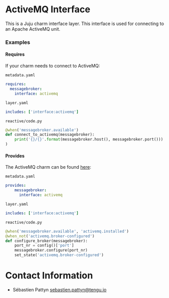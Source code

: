 # ActiveMQ Interface

 This is a Juju charm interface layer. This interface is used for
 connecting to an Apache ActiveMQ unit.

### Examples

#### Requires

If your charm needs to connect to ActiveMQ:

  `metadata.yaml`

```yaml
requires:
  messagebroker:
    interface: activemq
```

  `layer.yaml`

```yaml
includes: ['interface:activemq']
```  

  `reactive/code.py`

```python
@when('messagebroker.available')
def connect_to_activemq(messagebroker):
    print('{}/{}'.format(messagebroker.host(), messagebroker.port()))
)

```


#### Provides

The ActiveMQ charm can be found [here](https://github.com/Qrama/layer-activemq):

  `metadata.yaml`

```yaml
provides:
    messagebroker:
      interface: activemq
```

  `layer.yaml`

```yaml
includes: ['interface:activemq']
```

  `reactive/code.py`

```python
@when('messagebroker.available', 'activemq.installed')
@when_not('activemq.broker-configured')
def configure_broker(messagebroker):
    port_nr = config()['port']
    messagebroker.configure(port_nr)
    set_state('activemq.broker-configured')
```

# Contact Information

 - Sébastien Pattyn <sebastien.pattyn@tengu.io>

